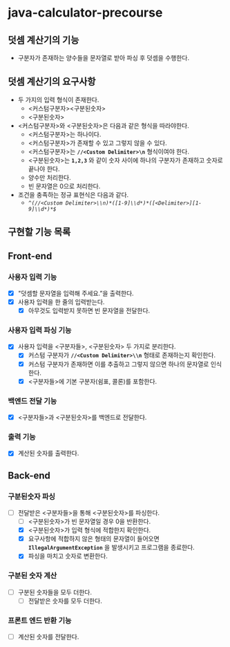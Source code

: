 # java-calculator-precourse

## 덧셈 계산기의 기능

- 구분자가 존재하는 양수들을 문자열로 받아 파싱 후 덧셈을 수행한다.

## 덧셈 계산기의 요구사항

- 두 가지의 입력 형식이 존재한다.
    - <커스텀구분자><구분된숫자>
    - <구분된숫자>
- <커스텀구분자>와 <구분된숫자>은 다음과 같은 형식을 따라야한다.
    - <커스텀구분자>는 하나이다.
    - <커스텀구분자>가 존재할 수 있고 그렇지 않을 수 있다.
    - <커스텀구분자>는 **`//<Custom Delimiter>\n`** 형식이여야 한다.
    - <구분된숫자>는 **`1,2,3`** 와 같이 숫자 사이에 하나의 구분자가 존재하고 숫자로 끝나야 한다.
    - 양수만 처리한다.
    - 빈 문자열은 0으로 처리한다.
- 조건을 충족하는 정규 표현식은 다음과 같다.
    - *`^(//<Custom Delimiter>\\n)*([1-9]\\d*)*([<Delimiter>][1-9]\\d*)*$`* 

## 구현할 기능 목록

## Front-end

### 사용자 입력 기능

- [x]  "덧셈할 문자열을 입력해 주세요.”을 출력한다.
- [x]  사용자 입력을 한 줄의 입력받는다.
    - [x]  아무것도 입력받지 못하면 빈 문자열을 전달한다.

### 사용자 입력 파싱 기능

- [x]  사용자 입력을 <구분자들>, <구분된숫자> 두 가지로 분리한다.
    - [x]  커스텀 구분자가 **`//<Custom Delimiter>\\n`**  형태로 존재하는지 확인한다.
    - [x]  커스텀 구분자가 존재하면 이를 추출하고 그렇지 않으면 하나의 문자열로 인식한다.
    - [x]  <구분자들>에 기본 구분자(쉼표, 콜론)를 포함한다.

### 백엔드 전달 기능

- [x]  <구분자들>과 <구분된숫자>를 백엔드로 전달한다.

### 출력 기능

- [x]  계산된 숫자를 출력한다.

## Back-end

### 구분된숫자 파싱

- [ ]  전달받은 <구분자들>을 통해 <구분된숫자>를 파싱한다.
    - [ ]  <구분된숫자>가 빈 문자열일 경우 0을 반환한다.
    - [x]  <구분된숫자>가 입력 형식에 적합한지 확인한다.
    - [x]  요구사항에 적합하지 않은 형태의 문자열이 들어오면 **`IllegalArgumentException`** 을 발생시키고 프로그램을 종료한다.
    - [x]  파싱을 마치고 숫자로 변환한다.

### 구분된 숫자 계산

- [ ]  구분된 숫자들을 모두 더한다.
    - [ ]  전달받은 숫자를 모두 더한다.

### 프론트 엔드 반환 기능

- [ ]  계산된 숫자를 전달한다.